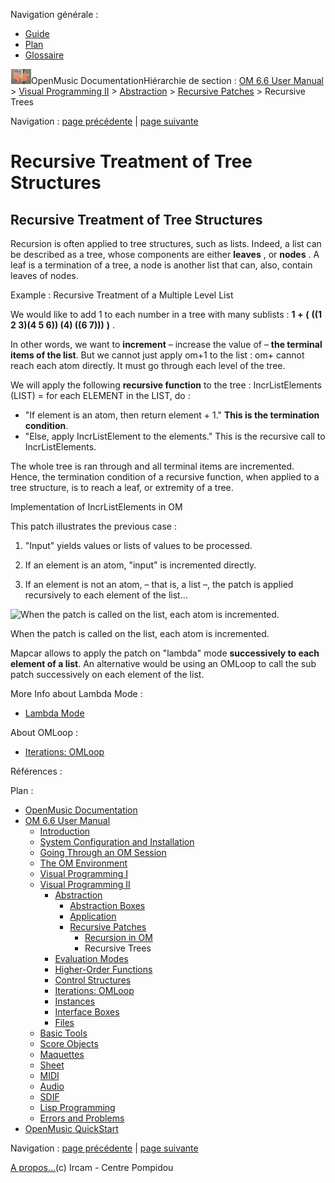 <div id="tplf" class="tplPage">

<div id="tplh">

<span class="hidden">Navigation générale : </span>

  - [<span>Guide</span>](OM-Documentation.md)
  - [<span>Plan</span>](OM-Documentation_1.md)
  - [<span>Glossaire</span>](OM-Documentation_2.md)

</div>

<div id="tplt">

![empty.gif](../tplRes/page/empty.gif)![logoom1.png](../res/logoom1.png)<span class="tplTi">OpenMusic
Documentation</span><span class="sw_outStack_navRoot"><span class="hidden">Hiérarchie
de section : </span>[<span>OM 6.6 User
Manual</span>](OM-User-Manual.md)<span class="stkSep"> \>
</span>[<span>Visual Programming
II</span>](AdvancedVisualProgramming.md)<span class="stkSep"> \>
</span>[<span>Abstraction</span>](Abstraction.md)<span class="stkSep">
\> </span>[<span>Recursive
Patches</span>](Recursion.md)<span class="stkSep"> \>
</span><span class="stkSel_yes"><span>Recursive
Trees</span></span></span>

</div>

<div class="tplNav">

<span class="hidden">Navigation : </span>[<span>page
précédente</span>](RecursivePatch.md "page précédente(Recursion in OM)")<span class="hidden">
| </span>[<span>page
suivante</span>](EvalModes.md "page suivante(Evaluation Modes)")

</div>

<div id="tplc" class="tplc_out_yes">

<div style="text-align: center;">



</div>

<div class="headCo">

# <span>Recursive Treatment of Tree Structures</span>

<div class="headCo_co">

<div>

<div class="part">

## <span>Recursive Treatment of Tree Structures</span>

<div class="part_co">

<div class="infobloc">

<div class="txt">

Recursion is often applied to tree structures, such as lists. Indeed, a
list can be described as a tree, whose components are either **leaves**
, or **nodes** . A leaf is a termination of a tree, a node is another
list that can, also, contain leaves of nodes.

</div>

</div>

<div class="bloc example">

<div class="bloc_ti example_ti">

<span>Example : Recursive Treatment of a Multiple Level List</span>

</div>

<div class="txt">

We would like to add 1 to each number in a tree with many sublists : **1
+** **(** **((1 2 3)(4 5 6)) (4) ((6 7)))** **)** .

In other words, we want to **increment** – increase the value of – **the
terminal items of the list**. But we cannot just apply om+1 to the list
: om+ cannot reach each atom directly. It must go through each level of
the tree.

We will apply the following **recursive function** to the tree :
IncrListElements (LIST) = for each ELEMENT in the LIST, do :

  - <span> "If element is an atom, then return element + 1." **This is
    the termination condition**. </span>
  - <span> "Else, apply IncrListElement to the elements." This is the
    recursive call to IncrListElements. </span>

The whole tree is ran through and all terminal items are incremented.
Hence, the termination condition of a recursive function, when applied
to a tree structure, is to reach a leaf, or extremity of a tree.

</div>

</div>

<div class="infobloc">

<div class="infobloc_ti">

<span>Implementation of IncrListElements in OM</span>

</div>

<div class="txt">

This patch illustrates the previous case :

1.  "Input" yields values or lists of values to be processed.

2.  If an element is an atom, "input" is incremented directly.

3.  If an element is not an atom, – that is, a list –, the patch is
    applied recursively to each element of the list...

</div>

<div class="caption">

<div class="caption_co">

![When the patch is called on the list, each atom is
incremented.](../res/reclist.png)

</div>

<div class="caption_ti">

When the patch is called on the list, each atom is incremented.

</div>

</div>

<div class="txt">

Mapcar allows to apply the patch on "lambda" mode **successively to each
element of a list**. An alternative would be using an OMLoop to call the
sub patch successively on each element of the list.

</div>

<div class="linkSet">

<div class="linkSet_ti">

<span>More Info about Lambda Mode :</span>

</div>

<div class="linkUL">

  - [<span>Lambda Mode</span>](LambdaMode.md)

</div>

</div>

<div class="linkSet">

<div class="linkSet_ti">

<span>About OMLoop :</span>

</div>

<div class="linkUL">

  - [<span>Iterations: OMLoop</span>](OMLoop.md)

</div>

</div>

</div>

</div>

</div>

</div>

</div>

</div>

<span class="hidden">Références : </span>

</div>

<div id="tplo" class="tplo_out_yes">

<div class="tplOTp">

<div class="tplOBm">

<div id="mnuFrm">

<span class="hidden">Plan :</span>

<div id="mnuFrmUp" onmouseout="menuScrollTiTask.fSpeed=0;" onmouseover="if(menuScrollTiTask.fSpeed&gt;=0) {menuScrollTiTask.fSpeed=-2; scTiLib.addTaskNow(menuScrollTiTask);}" onclick="menuScrollTiTask.fSpeed-=2;" style="display: none;">

<span id="mnuFrmUpLeft">[](#)</span><span id="mnuFrmUpCenter"></span><span id="mnuFrmUpRight"></span>

</div>

<div id="mnuScroll">

  - [<span>OpenMusic Documentation</span>](OM-Documentation.md)
  - [<span>OM 6.6 User Manual</span>](OM-User-Manual.md)
      - [<span>Introduction</span>](00-Sommaire.md)
      - [<span>System Configuration and
        Installation</span>](Installation.md)
      - [<span>Going Through an OM Session</span>](Goingthrough.md)
      - [<span>The OM Environment</span>](Environment.md)
      - [<span>Visual Programming I</span>](BasicVisualProgramming.md)
      - [<span>Visual Programming
        II</span>](AdvancedVisualProgramming.md)
          - [<span>Abstraction</span>](Abstraction.md)
              - [<span>Abstraction Boxes</span>](AbsBoxes.md)
              - [<span>Application</span>](AbsApplication.md)
              - [<span>Recursive Patches</span>](Recursion.md)
                  - [<span>Recursion in OM</span>](RecursivePatch.md)
                  - <span id="i1" class="outLeftSel_yes"><span>Recursive
                    Trees</span></span>
          - [<span>Evaluation Modes</span>](EvalModes.md)
          - [<span>Higher-Order Functions</span>](HighOrder.md)
          - [<span>Control Structures</span>](Control.md)
          - [<span>Iterations: OMLoop</span>](OMLoop.md)
          - [<span>Instances</span>](Instances.md)
          - [<span>Interface Boxes</span>](InterfaceBoxes.md)
          - [<span>Files</span>](Files.md)
      - [<span>Basic Tools</span>](BasicObjects.md)
      - [<span>Score Objects</span>](ScoreObjects.md)
      - [<span>Maquettes</span>](Maquettes.md)
      - [<span>Sheet</span>](Sheet.md)
      - [<span>MIDI</span>](MIDI.md)
      - [<span>Audio</span>](Audio.md)
      - [<span>SDIF</span>](SDIF.md)
      - [<span>Lisp Programming</span>](Lisp.md)
      - [<span>Errors and Problems</span>](errors.md)
  - [<span>OpenMusic QuickStart</span>](QuickStart-Chapters.md)

</div>

<div id="mnuFrmDown" onmouseout="menuScrollTiTask.fSpeed=0;" onmouseover="if(menuScrollTiTask.fSpeed&lt;=0) {menuScrollTiTask.fSpeed=2; scTiLib.addTaskNow(menuScrollTiTask);}" onclick="menuScrollTiTask.fSpeed+=2;" style="display: none;">

<span id="mnuFrmDownLeft">[](#)</span><span id="mnuFrmDownCenter"></span><span id="mnuFrmDownRight"></span>

</div>

</div>

</div>

</div>

</div>

<div class="tplNav">

<span class="hidden">Navigation : </span>[<span>page
précédente</span>](RecursivePatch.md "page précédente(Recursion in OM)")<span class="hidden">
| </span>[<span>page
suivante</span>](EvalModes.md "page suivante(Evaluation Modes)")

</div>

<div id="tplb">

[<span>A propos...</span>](OM-Documentation_3.md)(c) Ircam - Centre
Pompidou

</div>

</div>
